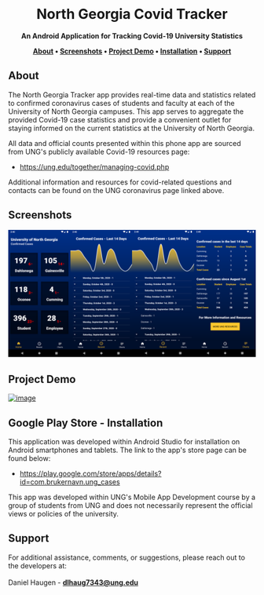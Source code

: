 <div align="center">
  <br>
  <h1><strong>North Georgia Covid Tracker</strong></h1>
</div>

<div align="center">
  <strong>An Android Application for Tracking Covid-19 University Statistics</strong>
  
  <p align="center">
    <strong>
      <a href="#about">About</a> •
      <a href="#screenshots">Screenshots</a> •
      <a href="#project-demo">Project Demo</a> •
      <a href="#installation">Installation</a> •
      <a href="#support">Support</a>
    </strong>
  </p>
  
</div>

## About

The North Georgia Tracker app provides real-time data and statistics related to confirmed coronavirus cases of students and faculty at each of the University of North Georgia campuses. This app serves to aggregate the provided Covid-19 case statistics and provide a convenient outlet for staying informed on the current statistics at the University of North Georgia. 
  
All data and official counts presented within this phone app are sourced from UNG's publicly available Covid-19 resources page: 
* https://ung.edu/together/managing-covid.php

Additional information and resources for covid-related questions and contacts can be found on the UNG coronavirus page linked above.

## Screenshots
![](screenshots/Combined_SS.png)

## Project Demo
[![image](https://user-images.githubusercontent.com/18473793/134558550-a77edc67-7492-475b-a8b6-31198681455d.png)](https://youtu.be/jTJKgyrGpyI)

## Google Play Store - Installation
This application was developed within Android Studio for installation on Android smartphones and tablets. The link to the app's store page can be found below:

* https://play.google.com/store/apps/details?id=com.brukernavn.ung_cases

This app was developed within UNG's Mobile App Development course by a group of students from UNG and does not necessarily represent the official views or policies of the university. 

## Support
For additional assistance, comments, or suggestions, please reach out to the developers at:
<br><br>
Daniel Haugen - **dlhaug7343@ung.edu**
